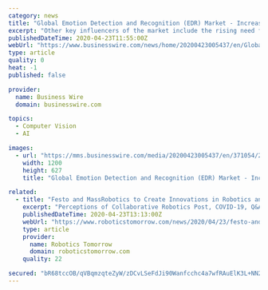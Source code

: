 ```yaml
---
category: news
title: "Global Emotion Detection and Recognition (EDR) Market - Increase in Connected Wearable Devices Driving Market Growth - ResearchAndMarkets.com"
excerpt: "Other key influencers of the market include the rising need for better customer experience (as emotional connection also plays a key role along with customer satisfaction), the increasing need for a human touch in digital communications (chatbots), and challenges in language context and facial recognition. Many prominent companies are using ..."
publishedDateTime: 2020-04-23T11:55:00Z
webUrl: "https://www.businesswire.com/news/home/20200423005437/en/Global-Emotion-Detection-Recognition-EDR-Market--"
type: article
quality: 0
heat: -1
published: false

provider:
  name: Business Wire
  domain: businesswire.com

topics:
  - Computer Vision
  - AI

images:
  - url: "https://mms.businesswire.com/media/20200423005437/en/371054/23/ResearchAndMarkets_800px.jpg"
    width: 1200
    height: 627
    title: "Global Emotion Detection and Recognition (EDR) Market - Increase in Connected Wearable Devices Driving Market Growth - ResearchAndMarkets.com"

related:
  - title: "Festo and MassRobotics to Create Innovations in Robotics and Automation Through New Partnership"
    excerpt: "Perceptions of Collaborative Robotics Post, COVID-19, Q&A with Productive Robotics The Importance of the Speed-Torque Gradient in DC Motor Sizing Understanding the Motor Constant in DC Motor Sizing New Artificial Intelligence Error Proofing Features Machine Learning Technology Surviving a Global Cyberattack - Company Culture Plays a Pivotal ..."
    publishedDateTime: 2020-04-23T13:13:00Z
    webUrl: "https://www.roboticstomorrow.com/news/2020/04/23/festo-and-massrobotics-to-create-innovations-in-robotics-and-automation-through-new-partnership/15186/"
    type: article
    provider:
      name: Robotics Tomorrow
      domain: roboticstomorrow.com
    quality: 22

secured: "bR68tccOB/qVBqmzqteZyW/zDCvLSeFdJi90Wanfcchc4a7wfRAuElK3L+NN2ZSuyFMfx+pJeEO4S6hdW/bujtBEtiOQJ5/cgwKzOYt3o4dr/74LzBM6tfR5ObXsLby5kvTCd1HEqcS08A1jCry+R0o4in2uR6LXS8A+fVTlMnIHCkdfs3KcUMgJE5C7ncOlhTp9TyaRDrc1oQz93Dmn27jncxk5KMCh0+idi//ZZcW/MBwMQ1OXcC/xbF2ieK0Pt4J94L7z5fPLsyH/k/+K6N5yY6M3o+3Pmqa6mFMOH3p57r2aL8O+c1AWQ2+nbIfx/zsyQMlMADXpcBiH+gyZHqwJH+p0TvLyHExMXuNjoL089FEdKxtERmsaly9brUgUqTPjv1ZDYSxM0Lx6ZxU19scGfnDl0+uuYIala7Pj8lDMb6139ampQTL5D5i9M8v5UVUHZzHlRdpa851SJvJ4ycOZwHhGUNZUIISkc4faFBU=;qeg80nQXTxXkdGb5nLdnDg=="
---
```


